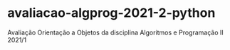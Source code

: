 # avaliacao-algprog-2021-2-python
Avaliação Orientação a Objetos da disciplina Algoritmos e Programação II 2021/1
